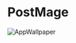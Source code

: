 # PostMage


![AppWallpaper](https://user-images.githubusercontent.com/67011777/184971781-4151924e-6d99-4dc2-8cb2-dfec6cf850a3.png)
